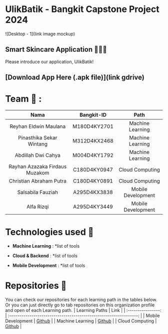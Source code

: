# UlikBatik - Bangkit Capstone Project 2024
![Desktop - 1](link image mockup)

## Smart Skincare Application 💆‍♀️📱 <br>
Please introduce our application, UlikBatik! 

## [Download App Here (.apk file)](link gdrive)

# Team 🤝 :
|          Nama         | Bangkit-ID |       Path       |
|:---------------------:|:----------:|:----------------:|
| Reyhan Eldwin Maulana |  M180D4KY2701  | Machine Learning |
|  Pinasthika Sekar Wintang |  M312D4KX2468  | Machine Learning |
|  Abdillah Dwi Cahya    |  M004D4KY1792  |  Machine Learning |
|   Rayhan Azazaka Firdaus Muzakom    |  C180D4KY0947  |  Cloud Computing |
|  Christian Abraham Putra  |  C180D4KY0891  |  Cloud Computing |
|    Salsabila Fauziah      |  A295D4KX3838  |      Mobile Development     |
|    Alfa Rizqi      |  A295D4KY3449  |      Mobile Development     |

# Technologies used 🔧 

- **Machine Learning** :
  *list of tools
  
- **Cloud & Backend** : 
   *list of tools

- **Mobile Development** :
    *list of tools

# Repositories 📁
You can check our repositories for each learning path in the tables below. Or you can just directly go to tab repositories on this organization profile and open of each Learning path.
|   Learning Paths   |                                Link                                |
| :----------------: | :----------------------------------------------------------------: |
| Mobile Development | [Github]()       |
|  Machine Learning  |  [Github]()       |
|   Cloud Computing  |   [Github]()    |
